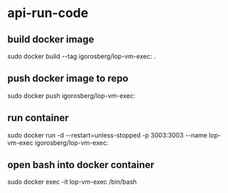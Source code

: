 # api-run-code

## build docker image

sudo docker build --tag igorosberg/lop-vm-exec:<version> .

## push docker image to repo

sudo docker push igorosberg/lop-vm-exec:<version>

## run container

sudo docker run -d --restart=unless-stopped -p 3003:3003 --name lop-vm-exec igorosberg/lop-vm-exec:<version>

## open bash into docker container

sudo docker exec -it lop-vm-exec /bin/bash
